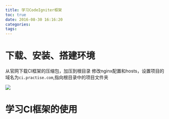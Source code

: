 ```yaml
---
title: 学习CodeIgniter框架
toc: true
date: 2016-08-30 16:16:20
categories:
tags:
---
```







<!--more-->

# 下载、安装、搭建环境
从官网下载CI框架的压缩包，加压到根目录
修改nginx配置和hosts，设置项目的域名为`ci.practise.com`,指向根目录中的项目文件夹

![](http://o9xbyqajf.bkt.clouddn.com/images/1472546613722.png)


# 学习CI框架的使用


